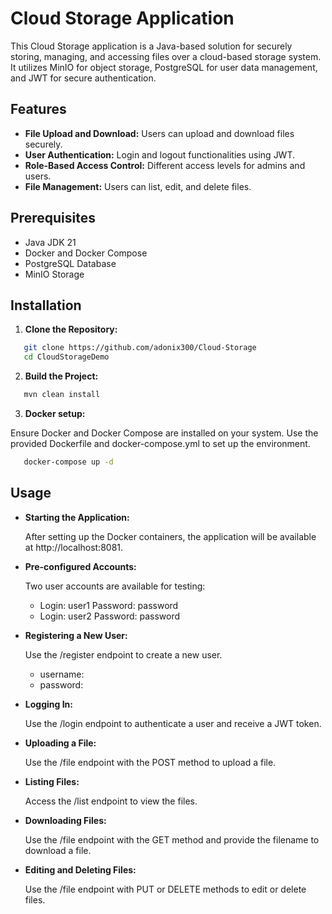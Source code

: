 # Cloud Storage Application
This Cloud Storage application is a Java-based solution for securely storing, managing, and accessing files over a cloud-based storage system. It utilizes MinIO for object storage, PostgreSQL for user data management, and JWT for secure authentication.

## Features
- **File Upload and Download:** Users can upload and download files securely.
- **User Authentication:** Login and logout functionalities using JWT.
- **Role-Based Access Control:** Different access levels for admins and users.
- **File Management:** Users can list, edit, and delete files.
## Prerequisites
- Java JDK 21
- Docker and Docker Compose
- PostgreSQL Database
- MinIO Storage
## Installation
1. **Clone the Repository:**
```bash
   git clone https://github.com/adonix300/Cloud-Storage
   cd CloudStorageDemo
```
2. **Build the Project:**
```bash
   mvn clean install
```
3. **Docker setup:**

Ensure Docker and Docker Compose are installed on your system. Use the provided Dockerfile and docker-compose.yml to set up the environment.
```bash
   docker-compose up -d
```

## Usage
- **Starting the Application:**

    After setting up the Docker containers, the application will be available at http://localhost:8081.


- **Pre-configured Accounts:**

    Two user accounts are available for testing:
    
  - Login: user1 Password: password
  - Login: user2 Password: password


- **Registering a New User:**

    Use the /register endpoint to create a new user.

    - username:
    - password:


- **Logging In:**

    Use the /login endpoint to authenticate a user and receive a JWT token.


- **Uploading a File:**

    Use the /file endpoint with the POST method to upload a file.


- **Listing Files:**

    Access the /list endpoint to view the files.


- **Downloading Files:**

    Use the /file endpoint with the GET method and provide the filename to download a file.


- **Editing and Deleting Files:**

    Use the /file endpoint with PUT or DELETE methods to edit or delete files.